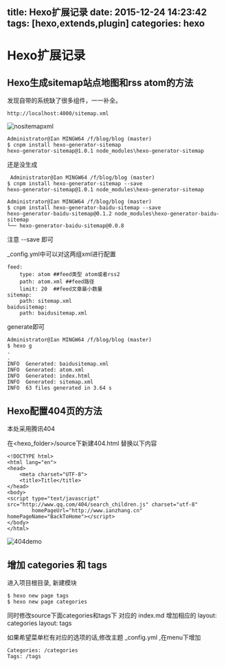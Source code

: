 title: Hexo扩展记录
date: 2015-12-24 14:23:42
tags: [hexo,extends,plugin]
categories: hexo
---
# Hexo扩展记录
## Hexo生成sitemap站点地图和rss atom的方法
发现自带的系统缺了很多组件，一一补全。
<!-- more -->
    http://localhost:4000/sitemap.xml
![nositemapxml](/attachpic/nositemapxml.jpg)

    Administrator@Ian MINGW64 /f/blog/blog (master)
    $ cnpm install hexo-generator-sitemap
    hexo-generator-sitemap@1.0.1 node_modules\hexo-generator-sitemap

还是没生成

     Administrator@Ian MINGW64 /f/blog/blog (master)
    $ cnpm install hexo-generator-sitemap --save
    hexo-generator-sitemap@1.0.1 node_modules\hexo-generator-sitemap

    Administrator@Ian MINGW64 /f/blog/blog (master)
    $ cnpm install hexo-generator-baidu-sitemap --save
    hexo-generator-baidu-sitemap@0.1.2 node_modules\hexo-generator-baidu-sitemap
    └── hexo-generator-baidu-sitemap@0.0.8

注意 --save 即可

_config.yml中可以对这两组xml进行配置

    feed:
        type: atom ##feed类型 atom或者rss2
        path: atom.xml ##feed路径
        limit: 20  ##feed文章最小数量
    sitemap:
        path: sitemap.xml
    baidusitemap:
        path: baidusitemap.xml

generate即可

    Administrator@Ian MINGW64 /f/blog/blog (master)
    $ hexo g
    .
    .
    INFO  Generated: baidusitemap.xml
    INFO  Generated: atom.xml
    INFO  Generated: index.html
    INFO  Generated: sitemap.xml
    INFO  63 files generated in 3.64 s


## Hexo配置404页的方法
本处采用腾讯404

在<hexo_folder>/source下新建404.html
替换以下内容

    <!DOCTYPE html>
    <html lang="en">
    <head>
        <meta charset="UTF-8">
        <title>Title</title>
    </head>
    <body>
    <script type="text/javascript" src="http://www.qq.com/404/search_children.js" charset="utf-8"
            homePageUrl="http://www.ianzhang.cn" homePageName="BackToHome"></script>
    </body>
    </html>
    
![404demo](/attachpic/404demo.jpg)

## 增加 categories 和 tags
进入项目根目录, 新建模块
    
    $ hexo new page tags
    $ hexo new page categories
    
同时修改source下面categories和tags下 对应的 index.md
增加相应的 layout: categories   layout: tags
    
如果希望菜单栏有对应的选项的话,修改主题 _config.yml ,在menu下增加  
    
    Categories: /categories
    Tags: /tags

